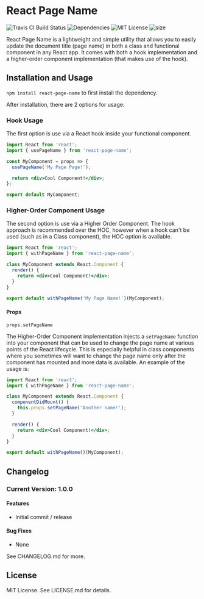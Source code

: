 # React Page Name

![Travis CI Build Status](https://travis-ci.org/RyanFitzgerald/react-page-name.svg?branch=master)
![Dependencies](https://img.shields.io/david/ryanfitzgerald/react-page-name)
![MIT License](https://img.shields.io/npm/l/react-page-name)
![size](https://img.shields.io/bundlephobia/minzip/react-page-name)

React Page Name is a lightweight and simple utility that allows you to easily update the document title (page name) in both a class and functional component in any React app. It comes with both a hook implementation and a higher-order component implementation (that makes use of the hook).

## Installation and Usage

`npm install react-page-name` to first install the dependency.

After installation, there are 2 options for usage:

### Hook Usage

The first option is use via a React hook inside your functional component.

```jsx
import React from 'react';
import { usePageName } from 'react-page-name';

const MyComponent = props => {
  usePageName('My Page Page!');

  return <div>Cool Component!</div>;
};

export default MyComponent;
```

### Higher-Order Component Usage

The second option is use via a Higher Order Component. The hook approach is recommended over the HOC, however when a hook can't be used (such as in a Class component), the HOC option is available.

```jsx
import React from 'react';
import { withPageName } from 'react-page-name';

class MyComponent extends React.Component {
  render() {
    return <div>Cool Component!</div>;
  }
}

export default withPageName('My Page Name!')(MyComponent);
```

#### Props

`props.setPageName`

The Higher-Order Component implementation injects a `setPageName` function into your component that can be used to change the page name at various points of the React lifecycle. This is especially helpful in class components where you sometimes will want to change the page name only after the component has mounted and more data is available. An example of the usage is:

```jsx
import React from 'react';
import { withPageName } from 'react-page-name';

class MyComponent extends React.Component {
  componentDidMount() {
    this.props.setPageName('Another name!');
  }

  render() {
    return <div>Cool Component!</div>;
  }
}

export default withPageName()(MyComponent);
```

## Changelog

### Current Version: 1.0.0

#### Features

- Initial commit / release

#### Bug Fixes

- None

See CHANGELOG.md for more.

## License

MIT License. See LICENSE.md for details.
